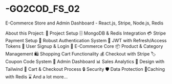 # -GO2COD_FS_02

E-Commerce Store and Admin Dashboard - React.js, Stripe, Node.js, Redis

About this Project:
🚀 Project Setup
🗄️ MongoDB & Redis Integration
💳 Stripe Payment Setup
🔐 Robust Authentication System
🔑 JWT with Refresh/Access Tokens
📝 User Signup & Login
🛒 E-Commerce Core
📦 Product & Category Management
🛍️ Shopping Cart Functionality
💰 Checkout with Stripe
🏷️ Coupon Code System
👑 Admin Dashboard
📊 Sales Analytics
🎨 Design with Tailwind
🛒 Cart & Checkout Process
🔒 Security
🛡️ Data Protection
🚀Caching with Redis
⌛ And a lot more...
